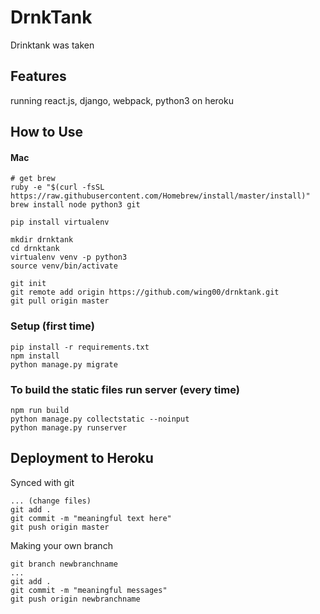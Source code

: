 # DrnkTank

Drinktank was taken

## Features

running react.js, django, webpack, python3 on heroku

## How to Use

#### Mac
    # get brew
    ruby -e "$(curl -fsSL https://raw.githubusercontent.com/Homebrew/install/master/install)"
    brew install node python3 git
    
    pip install virtualenv 
    
    mkdir drnktank 
    cd drnktank
    virtualenv venv -p python3
    source venv/bin/activate 
    
    git init
    git remote add origin https://github.com/wing00/drnktank.git
    git pull origin master
          
### Setup (first time)
    
    pip install -r requirements.txt
    npm install
    python manage.py migrate
    
### To build the static files run server (every time)
    
    npm run build
    python manage.py collectstatic --noinput
    python manage.py runserver
   

## Deployment to Heroku

Synced with git

        
    ... (change files)
    git add .
    git commit -m "meaningful text here"
    git push origin master
        

Making your own branch
   
   
    git branch newbranchname
    ...
    git add .
    git commit -m "meaningful messages"
    git push origin newbranchname 
    